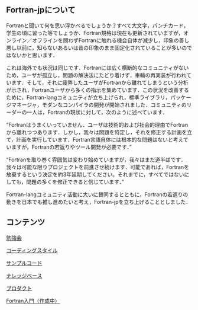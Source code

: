 ## Fortran-jpについて

Fortranと聞いて何を思い浮かべるでしょうか？すべて大文字，パンチカード，学生の頃に習った等でしょうか．Fortran規格は現在も更新されていますが，オンライン／オフラインを問わずFortranに触れる機会自体が減少し，印象の善し悪し以前に，知らないあるいは昔の印象のまま固定化されていることが多いのではないかと思います．

これは海外でも状況は同じです．Fortranには広く横断的なコミュニティがないため，ユーザが孤立し，問題の解決法にたどり着けず，車輪の再実装が行われています．そして，それに疲弊したユーザがFortranから離れてしまうという分析が示され，Fortranユーザから多くの指示を集めています．この状況を改善するために，Fortran-langコミュニティが立ち上げられ，標準ライブラリ，パッケージマネージャ，モダンなコンパイラの開発が開始されました．コミュニティのリーダーの一人は，Fortranの現状に対して，次のように述べています．

“Fortranはうまくいっていません．ユーザは技術的および社会的理由でFortranから離れつつあります．しかし，我々は問題を特定し，それを修正する計画を立て，計画を実行しています．Fortran言語自体には根本的な問題はないと考えていますが，Fortranの若返りやツール開発が必要です．”

“Fortranを取り巻く雰囲気は変わり始めていますが，我々はまだ道半ばです．我々は可能な限りプロジェクトを前進させ続けます．可能であれば，Fortranを放棄するという決定を約3年延期してください。それまでに，すべてではないにしても，問題の多くを修正できると信じています．”

Fortran-langコミュニティ活動に大いに賛同するとともに，Fortranの若返りの動きを日本でも推し進めたいと考え，Fortran-jpを立ち上げることとしました．

## コンテンツ

[勉強会](./usergroup/usergroup.md)

[コーディングスタイル](./codingstyle/codingstyle.md)

[サンプルコード](./samplecode/samplecode.md)

[ナレッジベース](./knowledge/knowledge.md)

[プロダクト](./product/product.md)

[Fortran入門（作成中）](./introduction/introduction.md)
